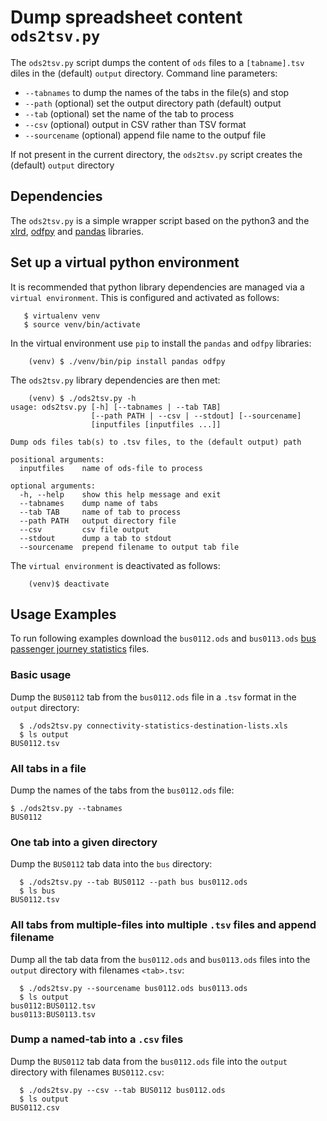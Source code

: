 # Dump spreadsheet content `ods2tsv.py`

The `ods2tsv.py` script dumps the content of `ods` files to a `[tabname].tsv` diles in the (default) `output` directory. Command line parameters:

+   ```--tabnames``` to dump the names of the tabs in the file(s) and stop  
+   ```--path``` (optional) set the output directory path (default) output  
+   ```--tab``` (optional) set the name of the tab to process  
+   ```--csv``` (optional) output in CSV rather than TSV format  
+   ```--sourcename``` (optional) append file name to the outpuf file 

If not present in the current directory, the `ods2tsv.py` script creates the (default) `output` directory

## Dependencies

The `ods2tsv.py` is a simple wrapper script based on the python3 and the [xlrd](https://pypi.org/project/xlrd), [odfpy](https://https://github.com/eea/odfpy) and [pandas](https://pandas.pydata.org) libraries.

## Set up a virtual python environment

It is recommended that python library dependencies are managed via a `virtual environment`. This is configured and activated as follows:

```
   $ virtualenv venv
   $ source venv/bin/activate
```

In the virtual environment use `pip` to install the `pandas` and `odfpy` libraries: 

```
    (venv) $ ./venv/bin/pip install pandas odfpy
```

The `ods2tsv.py` library dependencies  are then met:

```
    (venv) $ ./ods2tsv.py -h
usage: ods2tsv.py [-h] [--tabnames | --tab TAB]
                  [--path PATH | --csv | --stdout] [--sourcename]
                  [inputfiles [inputfiles ...]]

Dump ods files tab(s) to .tsv files, to the (default output) path

positional arguments:
  inputfiles    name of ods-file to process

optional arguments:
  -h, --help    show this help message and exit
  --tabnames    dump name of tabs
  --tab TAB     name of tab to process
  --path PATH   output directory file
  --csv         csv file output
  --stdout      dump a tab to stdout
  --sourcename  prepend filename to output tab file
```

The `virtual environment` is deactivated as follows:

```
    (venv)$ deactivate 
```

## Usage Examples

To run following examples download the `bus0112.ods` and `bus0113.ods` [bus passenger journey statistics](https://www.gov.uk/government/statistical-data-sets/bus01-local-bus-passenger-journeys) files.

### Basic usage
Dump the `BUS0112` tab from the `bus0112.ods` file in a `.tsv` format in the `output` directory:

```
  $ ./ods2tsv.py connectivity-statistics-destination-lists.xls 
  $ ls output
BUS0112.tsv
```

### All tabs in a file
Dump the names of the tabs from the `bus0112.ods` file:

```
$ ./ods2tsv.py --tabnames 
BUS0112
```

### One tab into a given directory
Dump the `BUS0112` tab data into the `bus` directory:

```
  $ ./ods2tsv.py --tab BUS0112 --path bus bus0112.ods 
  $ ls bus
BUS0112.tsv
```

### All tabs from multiple-files into multiple `.tsv` files and append filename

Dump all the tab data from the `bus0112.ods` and `bus0113.ods` files into the `output` directory with filenames `<tab>.tsv`:

```
  $ ./ods2tsv.py --sourcename bus0112.ods bus0113.ods
  $ ls output
bus0112:BUS0112.tsv
bus0113:BUS0113.tsv
```

### Dump a named-tab into a `.csv` files 

Dump the `BUS0112` tab data from the `bus0112.ods` file into the `output` directory with filenames `BUS0112.csv`:

```
  $ ./ods2tsv.py --csv --tab BUS0112 bus0112.ods
  $ ls output
BUS0112.csv
```
